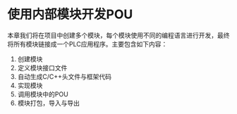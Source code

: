 # 使用内部模块开发POU

本章我们将在项目中创建多个模块，每个模块使用不同的编程语言进行开发，最终将所有模块链接成一个PLC应用程序。主要包含如下内容：
1. 创建模块
2. 定义模块接口文件
3. 自动生成C/C++头文件与框架代码
4. 实现模块
5. 调用模块中的POU
6. 模块打包，导入与导出
